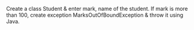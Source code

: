 Create a class Student & enter mark, name of the student. If mark is more than 100, create
exception MarksOutOfBoundException & throw it using Java.